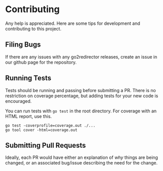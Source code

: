 # Contributing

Any help is appreciated. Here are some tips for development and contributing to this project.

## Filing Bugs
If there are any issues with any go2redirector releases, create an issue in our github page for the repository.

## Running Tests
Tests should be running and passing before submitting a PR. There is no restriction on coverage percentage, but adding tests for your new code is encouraged.

You can run tests with `go test` in the root directory. For coverage with an HTML report, use this.

```
go test -coverprofile=coverage.out ./...
go tool cover -html=coverage.out
```

## Submitting Pull Requests
Ideally, each PR would have either an explanation of _why_ things are being changed, or an associated bug/issue describing the need for the change.